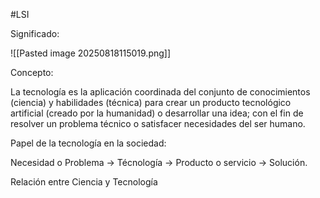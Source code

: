 #LSI 

Significado:

![[Pasted image 20250818115019.png]]

Concepto: 

La tecnología es la aplicación coordinada del conjunto de conocimientos (ciencia) y habilidades (técnica) para crear un producto tecnológico artificial (creado por la humanidad) o desarrollar una idea; con el fin de resolver un problema técnico o satisfacer necesidades del ser humano.

Papel de la tecnología en la sociedad:


Necesidad o Problema -> Técnología -> Producto o servicio -> Solución.

Relación entre Ciencia y Tecnología